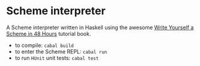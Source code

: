 # Scheme interpreter
A Scheme interpreter written in Haskell using the awesome [Write Yourself a Scheme in 48
Hours](https://en.wikibooks.org/wiki/Write_Yourself_a_Scheme_in_48_Hours) tutorial book.

  * to compile: `cabal build`
  * to enter the Scheme REPL: `cabal run`
  * to run `HUnit` unit tests: `cabal test`
